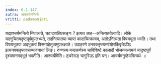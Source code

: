 ```yaml
---
index: 6.1.147
sutra: आश्चर्यमनित्ये
vritti: padamanjari
---
```


 यद्याश्चर्यमनित्ये निपात्यते, घटादावतिप्रसङ्गः ? इत्यत आह--अनित्यतयेत्यादि। लोके यदनुचितमदृष्टपूर्वमुपलभ्यते, तदनित्यातया व्याप्तं कादाचित्कत्वम्, अतोऽनित्यता विषयभूता भवति। तथा विषयभूतया अद्भूतत्वं पिस्मयहेतुत्वमुपलक्ष्यते। उदाहरणे ठनवक्लृप्त्यमर्षयोरकिंवृतेऽपिऽ इत्यनवक्लृप्तावसम्भावनायां लिङ्। रुग्णस्य मन्दकर्णस्य चाविशिष्टे कालादौ भोजनमध्ययनं चादृष्टपूर्वं दृश्यमानमद्भूतं भवतीति। आश्चर्यमिति। ठ्चरेराङ् चागुरिउऽ इति यन्। आचर्यमनुष्ठेयमित्यर्थः ॥